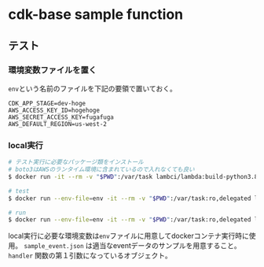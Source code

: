 # cdk-base sample function

## テスト

### 環境変数ファイルを置く

`env`という名前のファイルを下記の要領で置いておく。

```
CDK_APP_STAGE=dev-hoge
AWS_ACCESS_KEY_ID=hogehoge
AWS_SECRET_ACCESS_KEY=fugafuga
AWS_DEFAULT_REGION=us-west-2
```

### local実行

```bash
# テスト実行に必要なパッケージ類をインストール
# boto3はAWSのランタイム環境に含まれているので入れなくても良い
$ docker run -it --rm -v "$PWD":/var/task lambci/lambda:build-python3.8 pip install -r requirements.txt -t .

# test
$ docker run --env-file=env -it --rm -v "$PWD":/var/task:ro,delegated lambci/lambda:python3.8 python -m unittest -v

# run
$ docker run --env-file=env -it --rm -v "$PWD":/var/task:ro,delegated lambci/lambda:python3.8 function.handler `cat sample_event.json`
```

local実行に必要な環境変数は`env`ファイルに用意してdockerコンテナ実行時に使用。
`sample_event.json` は適当なeventデータのサンプルを用意すること。`handler` 関数の第１引数になっているオブジェクト。
